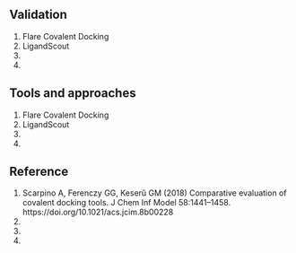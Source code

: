 <h2>Validation</h2>
<ol>
  <li>Flare Covalent Docking</li>
  <li>LigandScout</li>
  <li></li>
  <li></li>
</ol>
<h2>Tools and approaches</h2>
<ol>
  <li>Flare Covalent Docking</li>
  <li>LigandScout</li>
  <li></li>
  <li></li>
</ol>
<h2>Reference</h2>
<ol>
  <li>Scarpino A, Ferenczy GG, Keserű GM (2018) Comparative evaluation of covalent docking tools. J Chem Inf Model 58:1441–1458. https://doi.org/10.1021/acs.jcim.8b00228</li>
  <li></li>
  <li></li>
  <li></li>
</ol>
